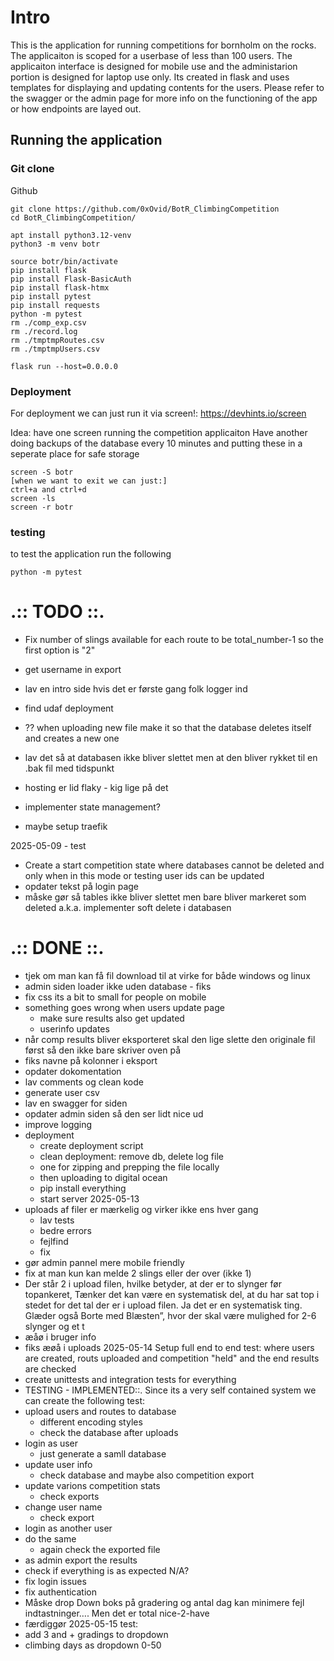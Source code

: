 # Intro
This is the application for running competitions for bornholm on the rocks.
The applicaiton is scoped for a userbase of less than 100 users.
The applicaiton interface is designed for mobile use and the administarion portion is designed for laptop use only.
Its created in flask and uses templates for displaying and updating contents for the users.
Please refer to the swagger or the admin page for more info on the functioning of the app or how endpoints are layed out.
## Running the application

### Git clone
Github
```
git clone https://github.com/0xOvid/BotR_ClimbingCompetition
cd BotR_ClimbingCompetition/

apt install python3.12-venv
python3 -m venv botr

source botr/bin/activate
pip install flask
pip install Flask-BasicAuth
pip install flask-htmx
pip install pytest
pip install requests
python -m pytest
rm ./comp_exp.csv
rm ./record.log
rm ./tmptmpRoutes.csv
rm ./tmptmpUsers.csv

flask run --host=0.0.0.0
```

### Deployment
For deployment we can just run it via screen!: 
https://devhints.io/screen

Idea: have one screen running the competition applicaiton
Have another doing backups of the database every 10 minutes and putting these in a seperate place for safe storage

```
screen -S botr
[when we want to exit we can just:]
ctrl+a and ctrl+d
screen -ls
screen -r botr
```

### testing
to test the application run the following
```
python -m pytest
```



# .:: TODO ::.
- Fix number of slings available for each route to be total_number-1 so the first option is "2"
- get username in export

- lav en intro side hvis det er første gang folk logger ind

- find udaf deployment
- ?? when uploading new file make it so that the database deletes itself and creates a new one
- lav det så at databasen ikke bliver slettet men at den bliver rykket til en .bak fil med tidspunkt
- hosting er lid flaky - kig lige på det
- implementer state management?
- maybe setup traefik

2025-05-09 - test
- Create a start competition state where databases cannot be deleted and only when in this mode or testing user ids can be updated
- opdater tekst på login page 
- måske gør så tables ikke bliver slettet men bare bliver markeret som deleted a.k.a. implementer soft delete i databasen


# .:: DONE ::.
- tjek om man kan få fil download til at virke for både windows og linux
- admin siden loader ikke uden database - fiks
- fix css its a bit to small for people on mobile
- something goes wrong when users update page
    * make sure results also get updated
    * userinfo updates
- når comp results bliver eksporteret skal den lige slette den originale fil først så den ikke bare skriver oven på 
- fiks navne på kolonner i eksport
- opdater dokomentation
- lav comments og clean kode
- generate user csv
- lav en swagger for siden 
- opdater admin siden så den ser lidt nice ud
- improve logging
- deployment
    * create deployment script
    * clean deployment: remove db, delete log file
    * one for zipping and prepping the file locally
    * then uploading to digital ocean
    * pip install everything
    * start server
2025-05-13
- uploads af filer er mærkelig og virker ikke ens hver gang
    * lav tests
    * bedre errors
    * fejlfind
    * fix
- gør admin pannel mere mobile friendly
- fix at man kun kan melde 2 slings eller der over (ikke 1)
- Der står 2 i upload filen, hvilke betyder, at der er to slynger før topankeret, Tænker det kan være en systematisk del, at du har sat top i stedet for det tal der er i upload filen. Ja det er en systematisk ting. Glæder også Borte med Blæsten”, hvor der skal være mulighed for 2-6 slynger og et t
- æåø i bruger info
- fiks æøå i uploads
2025-05-14
Setup full end to end test: where users are created, routs uploaded and competition "held" and the end results are checked
- create unittests and integration tests for everything
- TESTING - IMPLEMENTED::.
Since its a very self contained system we can create the following test:
- upload users and routes to database
    * different encoding styles
    * check the database after uploads
- login as user
    * just generate a samll database
- update user info
    * check database and maybe also competition export
- update varions competition stats
    * check exports
- change user name
    * check export
- login as another user
- do the same
    * again check the exported file
- as admin export the results
- check if everything is as expected
N/A?
- fix login issues 
- fix authentication
- Måske drop Down boks på gradering og antal dag kan minimere fejl indtastninger…. Men det er total nice-2-have
- færdiggør
2025-05-15 test:
- add 3 and + gradings to dropdown
- climbing days as dropdown 0-50
